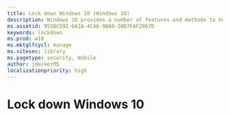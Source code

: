```yaml
---
title: Lock down Windows 10 (Windows 10)
description: Windows 10 provides a number of features and methods to help you lock down specific parts of a Windows 10 device.
ms.assetid: 955BCD92-0A1A-4C48-98A8-30D7FAF2067D
keywords: lockdown
ms.prod: w10
ms.mktglfcycl: manage
ms.sitesec: library
ms.pagetype: security, mobile
author: jdeckerMS
localizationpriority: high
---
```


# Lock down Windows 10

